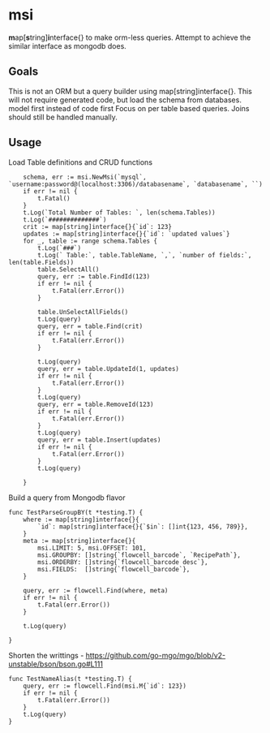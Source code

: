 # msi 
 
**m**ap[**s**tring]**i**nterface{} to make orm-less queries.
Attempt to achieve the similar interface as mongodb does.

## Goals
  This is not an ORM but a query builder using map[string]interface{}. 
  This will not require generated code, but load the schema from databases. model first instead of code first
  Focus on per table based queries. Joins should still be handled manually.
## Usage
Load Table definitions and CRUD functions
```
	schema, err := msi.NewMsi(`mysql`, `username:password@(localhost:3306)/databasename`, `databasename`, ``)
	if err != nil {
		t.Fatal()
	}
	t.Log(`Total Number of Tables: `, len(schema.Tables))
	t.Log(`##############`)
	crit := map[string]interface{}{`id`: 123}
	updates := map[string]interface{}{`id`: `updated values`}
	for _, table := range schema.Tables {
		t.Log(`###`)
		t.Log(` Table:`, table.TableName, `,`, `number of fields:`, len(table.Fields))
		table.SelectAll()
		query, err := table.FindId(123)
		if err != nil {
			t.Fatal(err.Error())
		}

		table.UnSelectAllFields()
		t.Log(query)
		query, err = table.Find(crit)
		if err != nil {
			t.Fatal(err.Error())
		}

		t.Log(query)
		query, err = table.UpdateId(1, updates)
		if err != nil {
			t.Fatal(err.Error())
		}
		t.Log(query)
		query, err = table.RemoveId(123)
		if err != nil {
			t.Fatal(err.Error())
		}
		t.Log(query)
		query, err = table.Insert(updates)
		if err != nil {
			t.Fatal(err.Error())
		}
		t.Log(query)

	}
```

Build a query from Mongodb flavor
```
func TestParseGroupBY(t *testing.T) {
	where := map[string]interface{}{
		`id`: map[string]interface{}{`$in`: []int{123, 456, 789}},
	}
	meta := map[string]interface{}{
		msi.LIMIT: 5, msi.OFFSET: 101,
		msi.GROUPBY: []string{`flowcell_barcode`, `RecipePath`},
		msi.ORDERBY: []string{`flowcell_barcode desc`},
		msi.FIELDS:  []string{`flowcell_barcode`},
	}

	query, err := flowcell.Find(where, meta)
	if err != nil {
		t.Fatal(err.Error())
	}

	t.Log(query)

}
```

Shorten the writtings  - https://github.com/go-mgo/mgo/blob/v2-unstable/bson/bson.go#L111
```
func TestNameAlias(t *testing.T) {
	query, err := flowcell.Find(msi.M{`id`: 123})
	if err != nil {
		t.Fatal(err.Error())
	}
	t.Log(query)
}
```
